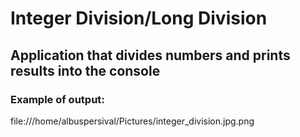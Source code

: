 # Integer Division/Long Division

## Application that divides numbers and prints results into the console

### Example of output:

file:///home/albuspersival/Pictures/integer_division.jpg.png

